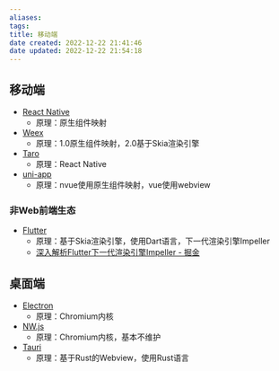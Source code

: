 ```yaml
---
aliases:
tags:
title: 移动端
date created: 2022-12-22 21:41:46
date updated: 2022-12-22 21:54:18
---
```


## 移动端

- [React Native](https://reactnative.dev/)
  - 原理：原生组件映射
- [Weex](https://weex.apache.org/)
  - 原理：1.0原生组件映射，2.0基于Skia渲染引擎
- [Taro](https://taro.aotu.io/)
  - 原理：React Native
- [uni-app](https://uniapp.dcloud.io/)
  - 原理：nvue使用原生组件映射，vue使用webview

### 非Web前端生态

- [Flutter](https://flutter.dev/)
  - 原理：基于Skia渲染引擎，使用Dart语言，下一代渲染引擎Impeller
  - [深入解析Flutter下一代渲染引擎Impeller - 掘金](https://juejin.cn/post/7134950321595351047#heading-4)

## 桌面端

- [Electron](https://www.electronjs.org/)
  - 原理：Chromium内核
- [NW.js](https://nwjs.io/)
  - 原理：Chromium内核，基本不维护
- [Tauri](https://tauri.studio/)
  - 原理：基于Rust的Webview，使用Rust语言
